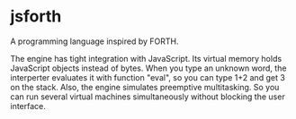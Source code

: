 # jsforth

A programming language inspired by FORTH.

The engine has tight integration with JavaScript. Its virtual memory holds JavaScript objects instead of bytes. When you type an unknown word, the interperter evaluates it with function "eval", so you can type 1+2 and get 3 on the stack. Also, the engine simulates preemptive multitasking. So you can run several virtual machines simultaneously without blocking the user interface.
